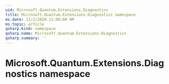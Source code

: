 ```yaml
---
uid: Microsoft.Quantum.Extensions.Diagnostics
title: Microsoft.Quantum.Extensions.Diagnostics namespace
ms.date: 11/1/2020 12:00:00 AM
ms.topic: article
qsharp.kind: namespace
qsharp.name: Microsoft.Quantum.Extensions.Diagnostics
qsharp.summary: ''
---
```


# Microsoft.Quantum.Extensions.Diagnostics namespace



